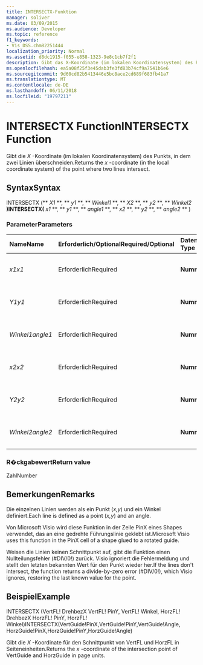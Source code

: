 ```yaml
---
title: INTERSECTX-Funktion
manager: soliver
ms.date: 03/09/2015
ms.audience: Developer
ms.topic: reference
f1_keywords:
- Vis_DSS.chm82251444
localization_priority: Normal
ms.assetid: d8dc1915-f055-e858-1323-9e8c1cb7f2f1
description: Gibt das X-Koordinate (im lokalen Koordinatensystem) des Punkts, in dem zwei Linien überschneiden.
ms.openlocfilehash: ea5a08f25f3e45dab3fe3fd83b74cf9a7541b6e6
ms.sourcegitcommit: 9d60cd82b5413446e5bc8ace2cd689f683fb41a7
ms.translationtype: MT
ms.contentlocale: de-DE
ms.lasthandoff: 06/11/2018
ms.locfileid: "19797211"
---
```

# <a name="intersectx-function"></a><span data-ttu-id="4ad91-103">INTERSECTX Function</span><span class="sxs-lookup"><span data-stu-id="4ad91-103">INTERSECTX Function</span></span>

<span data-ttu-id="4ad91-104">Gibt die *X* -Koordinate (im lokalen Koordinatensystem) des Punkts, in dem zwei Linien überschneiden.</span><span class="sxs-lookup"><span data-stu-id="4ad91-104">Returns the  *x*  -coordinate (in the local coordinate system) of the point where two lines intersect.</span></span> 
  
## <a name="syntax"></a><span data-ttu-id="4ad91-105">Syntax</span><span class="sxs-lookup"><span data-stu-id="4ad91-105">Syntax</span></span>

<span data-ttu-id="4ad91-106">INTERSECTX (** *X1* **, ** *y1* **, ** *Winkel1* **, ** *X2* **, ** *y2* **, ** *Winkel2* **)</span><span class="sxs-lookup"><span data-stu-id="4ad91-106">INTERSECTX(** *x1* **, ** *y1* **, ** *angle1* **, ** *x2* **, ** *y2* **, ** *angle2* ** )</span></span> 
  
### <a name="parameters"></a><span data-ttu-id="4ad91-107">Parameter</span><span class="sxs-lookup"><span data-stu-id="4ad91-107">Parameters</span></span>

|<span data-ttu-id="4ad91-108">**Name**</span><span class="sxs-lookup"><span data-stu-id="4ad91-108">**Name**</span></span>|<span data-ttu-id="4ad91-109">**Erforderlich/Optional**</span><span class="sxs-lookup"><span data-stu-id="4ad91-109">**Required/Optional**</span></span>|<span data-ttu-id="4ad91-110">**Datentyp**</span><span class="sxs-lookup"><span data-stu-id="4ad91-110">**Data Type**</span></span>|<span data-ttu-id="4ad91-111">**Beschreibung**</span><span class="sxs-lookup"><span data-stu-id="4ad91-111">**Description**</span></span>|
|:-----|:-----|:-----|:-----|
| <span data-ttu-id="4ad91-112">_x1_</span><span class="sxs-lookup"><span data-stu-id="4ad91-112">_x1_</span></span> <br/> |<span data-ttu-id="4ad91-113">Erforderlich</span><span class="sxs-lookup"><span data-stu-id="4ad91-113">Required</span></span>  <br/> |<span data-ttu-id="4ad91-114">**Nummer**</span><span class="sxs-lookup"><span data-stu-id="4ad91-114">**Number**</span></span> <br/> |<span data-ttu-id="4ad91-115">Die _X_-Koordinate eines Punkts auf der ersten Linie.</span><span class="sxs-lookup"><span data-stu-id="4ad91-115">The  _x_-coordinate of a point on the first line.</span></span>  <br/> |
| <span data-ttu-id="4ad91-116">_Y1_</span><span class="sxs-lookup"><span data-stu-id="4ad91-116">_y1_</span></span> <br/> |<span data-ttu-id="4ad91-117">Erforderlich</span><span class="sxs-lookup"><span data-stu-id="4ad91-117">Required</span></span>  <br/> |<span data-ttu-id="4ad91-118">**Nummer**</span><span class="sxs-lookup"><span data-stu-id="4ad91-118">**Number**</span></span> <br/> |<span data-ttu-id="4ad91-119">Die _y_-Koordinate eines Punkts auf der ersten Linie.</span><span class="sxs-lookup"><span data-stu-id="4ad91-119">The  _y_-coordinate of a point on the first line.</span></span>  <br/> |
| <span data-ttu-id="4ad91-120">_Winkel1_</span><span class="sxs-lookup"><span data-stu-id="4ad91-120">_angle1_</span></span> <br/> |<span data-ttu-id="4ad91-121">Erforderlich</span><span class="sxs-lookup"><span data-stu-id="4ad91-121">Required</span></span>  <br/> |<span data-ttu-id="4ad91-122">**Nummer**</span><span class="sxs-lookup"><span data-stu-id="4ad91-122">**Number**</span></span> <br/> | <span data-ttu-id="4ad91-123">Der Wert der Zelle Winkel für die erste Linie.</span><span class="sxs-lookup"><span data-stu-id="4ad91-123">The value of the Angle cell for the first line.</span></span>  <br/> |
| <span data-ttu-id="4ad91-124">_x2_</span><span class="sxs-lookup"><span data-stu-id="4ad91-124">_x2_</span></span> <br/> |<span data-ttu-id="4ad91-125">Erforderlich</span><span class="sxs-lookup"><span data-stu-id="4ad91-125">Required</span></span>  <br/> |<span data-ttu-id="4ad91-126">**Nummer**</span><span class="sxs-lookup"><span data-stu-id="4ad91-126">**Number**</span></span> <br/> |<span data-ttu-id="4ad91-127">Die _X_-Koordinate eines Punkts auf der zweiten Linie.</span><span class="sxs-lookup"><span data-stu-id="4ad91-127">The  _x_-coordinate of a point on the second line.</span></span>  <br/> |
| <span data-ttu-id="4ad91-128">_Y2_</span><span class="sxs-lookup"><span data-stu-id="4ad91-128">_y2_</span></span> <br/> |<span data-ttu-id="4ad91-129">Erforderlich</span><span class="sxs-lookup"><span data-stu-id="4ad91-129">Required</span></span>  <br/> |<span data-ttu-id="4ad91-130">**Nummer**</span><span class="sxs-lookup"><span data-stu-id="4ad91-130">**Number**</span></span> <br/> |<span data-ttu-id="4ad91-131">Die _y_-Koordinate eines Punkts auf der zweiten Linie.</span><span class="sxs-lookup"><span data-stu-id="4ad91-131">The  _y_-coordinate of a point on the second line.</span></span>  <br/> |
| <span data-ttu-id="4ad91-132">_Winkel2_</span><span class="sxs-lookup"><span data-stu-id="4ad91-132">_angle2_</span></span> <br/> |<span data-ttu-id="4ad91-133">Erforderlich</span><span class="sxs-lookup"><span data-stu-id="4ad91-133">Required</span></span>  <br/> |<span data-ttu-id="4ad91-134">**Nummer**</span><span class="sxs-lookup"><span data-stu-id="4ad91-134">**Number**</span></span> <br/> |<span data-ttu-id="4ad91-135">Der Wert der Zelle Winkel für die zweite Linie.</span><span class="sxs-lookup"><span data-stu-id="4ad91-135">The value of the Angle cell for the second line.</span></span>  <br/> |
   
### <a name="return-value"></a><span data-ttu-id="4ad91-136">R�ckgabewert</span><span class="sxs-lookup"><span data-stu-id="4ad91-136">Return value</span></span>

<span data-ttu-id="4ad91-137">Zahl</span><span class="sxs-lookup"><span data-stu-id="4ad91-137">Number</span></span>
  
## <a name="remarks"></a><span data-ttu-id="4ad91-138">Bemerkungen</span><span class="sxs-lookup"><span data-stu-id="4ad91-138">Remarks</span></span>

<span data-ttu-id="4ad91-139">Die einzelnen Linien werden als ein Punkt (*x,y*) und ein Winkel definiert.</span><span class="sxs-lookup"><span data-stu-id="4ad91-139">Each line is defined as a point (*x,y*) and an angle.</span></span> 
  
<span data-ttu-id="4ad91-140">Von Microsoft Visio wird diese Funktion in der Zelle PinX eines Shapes verwendet, das an eine gedrehte Führungslinie geklebt ist.</span><span class="sxs-lookup"><span data-stu-id="4ad91-140">Microsoft Visio uses this function in the PinX cell of a shape glued to a rotated guide.</span></span> 
  
<span data-ttu-id="4ad91-141">Weisen die Linien keinen Schnittpunkt auf, gibt die Funktion einen Nullteilungsfehler (#DIV/0!) zurück. Visio ignoriert die Fehlermeldung und stellt den letzten bekannten Wert für den Punkt wieder her.</span><span class="sxs-lookup"><span data-stu-id="4ad91-141">If the lines don't intersect, the function returns a divide-by-zero error (#DIV/0!), which Visio ignores, restoring the last known value for the point.</span></span> 
  
## <a name="example"></a><span data-ttu-id="4ad91-142">Beispiel</span><span class="sxs-lookup"><span data-stu-id="4ad91-142">Example</span></span>

<span data-ttu-id="4ad91-143">INTERSECTX (VertFL! DrehbezX VertFL! PinY, VertFL! Winkel, HorzFL! DrehbezX HorzFL! PinY, HorzFL! Winkel)</span><span class="sxs-lookup"><span data-stu-id="4ad91-143">INTERSECTX(VertGuide!PinX,VertGuide!PinY,VertGuide!Angle, HorzGuide!PinX,HorzGuide!PinY,HorzGuide!Angle)</span></span> 
  
<span data-ttu-id="4ad91-144">Gibt die *X* -Koordinate für den Schnittpunkt von VertFL und HorzFL in Seiteneinheiten.</span><span class="sxs-lookup"><span data-stu-id="4ad91-144">Returns the  *x*  -coordinate of the intersection point of VertGuide and HorzGuide in page units.</span></span> 
  

